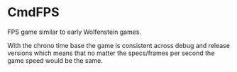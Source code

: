 # CmdFPS
FPS game similar to early Wolfenstein games.

With the chrono time base the game is consistent across debug and release versions which means that no matter the specs/frames per second the game speed would be the same.
